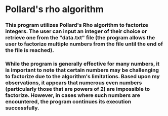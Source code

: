 # Pollard's rho algorithm

### This program utilizes Pollard's Rho algorithm to factorize integers. The user can input an integer of their choice or retrieve one from the "data.txt" file (the program allows the user to factorize multiple numbers from the file until the end of the file is reached).

### While the program is generally effective for many numbers, it is important to note that certain numbers may be challenging to factorize due to the algorithm's limitations. Based upon my observations, it appears that numerous even numbers (particularly those that are powers of 2) are impossible to factorize. However, in cases where such numbers are encountered, the program continues its execution successfully.